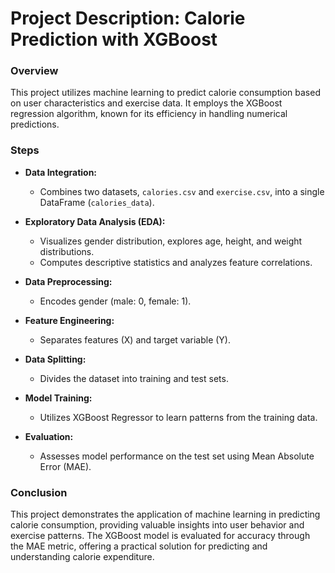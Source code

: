 # Project Description: Calorie Prediction with XGBoost

### Overview
This project utilizes machine learning to predict calorie consumption based on user characteristics and exercise data. It employs the XGBoost regression algorithm, known for its efficiency in handling numerical predictions.

### Steps

- **Data Integration:**
  - Combines two datasets, `calories.csv` and `exercise.csv`, into a single DataFrame (`calories_data`).

- **Exploratory Data Analysis (EDA):**
  - Visualizes gender distribution, explores age, height, and weight distributions.
  - Computes descriptive statistics and analyzes feature correlations.

- **Data Preprocessing:**
  - Encodes gender (male: 0, female: 1).

- **Feature Engineering:**
  - Separates features (X) and target variable (Y).

- **Data Splitting:**
  - Divides the dataset into training and test sets.

- **Model Training:**
  - Utilizes XGBoost Regressor to learn patterns from the training data.

- **Evaluation:**
  - Assesses model performance on the test set using Mean Absolute Error (MAE).

### Conclusion
This project demonstrates the application of machine learning in predicting calorie consumption, providing valuable insights into user behavior and exercise patterns. The XGBoost model is evaluated for accuracy through the MAE metric, offering a practical solution for predicting and understanding calorie expenditure.
